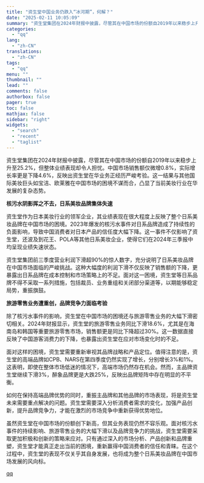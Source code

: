 ```yaml
---
title: "资生堂中国业务仍跌入“冰河期”，何解？"
date: "2025-02-11 10:05:09"
summary: "资生堂集团在2024年财报中披露，尽管其在中国市场的份额自2019年以来稳步上升至25.2%，但整体..."
categories:
  - "qq"
lang:
  - "zh-CN"
translations:
  - "zh-CN"
tags:
  - "qq"
menu: ""
thumbnail: ""
lead: ""
comments: false
authorbox: false
pager: true
toc: false
mathjax: false
sidebar: "right"
widgets:
  - "search"
  - "recent"
  - "taglist"
---
```


资生堂集团在2024年财报中披露，尽管其在中国市场的份额自2019年以来稳步上升至25.2%，但整体业绩表现却令人担忧。中国市场销售额仅微增0.8%，实际增长率更是下降4.6%，反映出资生堂在华业务正经历严峻考验。这一结果与其他国际美妆巨头如宝洁、欧莱雅在中国市场的困境不谋而合，凸显了当前美妆行业在华发展的复杂态势。

**核污水阴影挥之不去，日系美妆品牌集体失速**

资生堂作为日本美妆行业的领军企业，其业绩表现在很大程度上反映了整个日系美妆品牌在中国市场的困境。2023年爆发的核污水事件对日系品牌造成了持续性的负面影响，导致中国消费者对日本产品的信任度大幅下降。这一事件不仅影响了资生堂，还波及到花王、POLA等其他日系美妆企业，使得它们在2024年三季报中均呈现业绩失速状态。

资生堂集团前三季度营业利润下滑超90%的惊人数字，充分说明了日系美妆品牌在中国市场面临的严峻挑战。这种大幅度的利润下滑不仅反映了销售额的下降，更暴露出日系品牌在成本控制和市场策略上的不足。面对这一困境，资生堂等日系品牌不得不采取一系列措施，包括裁员、业务重组和关闭部分渠道等，以期能够稳定局势，重振旗鼓。

**旅游零售业务遭重创，品牌竞争力面临考验**

除了核污水事件的影响，资生堂在中国市场的困境还与旅游零售业务的大幅下滑密切相关。2024年财报显示，资生堂的旅游零售业务同比下滑18.6%，尤其是在海南岛和韩国等重要旅游零售市场，销售额更是同比下降超过30%。这一数据直接反映了中国游客消费力的下降，也暴露出资生堂在应对市场变化时的不足。

面对这样的困境，资生堂需要重新审视其品牌战略和产品定位。值得注意的是，资生堂的高端品牌如CPB、NARS在第四季度仍然实现了增长，分别增长3%和1%。这表明，即使在整体市场低迷的情况下，高端市场仍然存在机会。然而，主品牌资生堂继续下滑3%，醉象品牌更是大跌25%，反映出品牌矩阵中存在明显的不平衡。

如何在保持高端品牌优势的同时，重振主品牌和其他品牌的市场表现，将是资生堂未来需要重点解决的问题。资生堂需要深入分析消费者需求的变化，加强产品创新，提升品牌竞争力，才能在激烈的市场竞争中重新获得优势地位。

虽然资生堂在中国市场的份额创下新高，但其业务表现仍然不容乐观。面对核污水事件的持续影响、旅游零售业务的大幅下滑以及品牌竞争力的挑战，资生堂需要采取更加积极和创新的策略来应对。只有通过深入的市场分析、产品创新和品牌重塑，资生堂才能真正走出当前的困境，重新赢得中国消费者的信任和青睐。在这个过程中，资生堂的表现不仅关乎其自身发展，也将成为整个日系美妆品牌在中国市场发展的风向标。

[qq](https://new.qq.com/rain/a/20250211A02ECA00)
